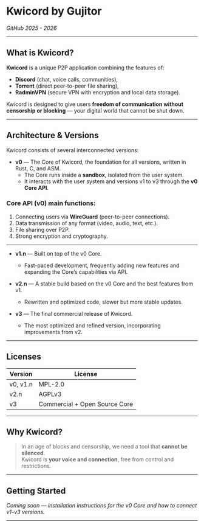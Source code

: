 # Kwicord by Gujitor  
*GitHub 2025 - 2026*

---

## What is Kwicord?

**Kwicord** is a unique P2P application combining the features of:  
- **Discord** (chat, voice calls, communities),  
- **Torrent** (direct peer-to-peer file sharing),  
- **RadminVPN** (secure VPN with encryption and local data storage).

Kwicord is designed to give users **freedom of communication without censorship or blocking** — your digital world that cannot be shut down.

---

## Architecture & Versions

Kwicord consists of several interconnected versions:

- **v0** — The Core of Kwicord, the foundation for all versions, written in Rust, C, and ASM.  
  - The Core runs inside a **sandbox**, isolated from the user system.  
  - It interacts with the user system and versions v1 to v3 through the **v0 Core API**.

### Core API (v0) main functions:
1. Connecting users via **WireGuard** (peer-to-peer connections).  
2. Data transmission of any format (video, audio, text, etc.).  
3. File sharing over P2P.  
4. Strong encryption and cryptography.

---

- **v1.n** — Built on top of the v0 Core.  
  - Fast-paced development, frequently adding new features and expanding the Core’s capabilities via API.

- **v2.n** — A stable build based on the v0 Core and the best features from v1.  
  - Rewritten and optimized code, slower but more stable updates.

- **v3** — The final commercial release of Kwicord.  
  - The most optimized and refined version, incorporating improvements from v2.

---

## Licenses

| Version | License                  |
|---------|--------------------------|
| v0, v1.n| MPL-2.0                  |
| v2.n    | AGPLv3                   |
| v3      | Commercial + Open Source Core |

---

## Why Kwicord?

> In an age of blocks and censorship, we need a tool that **cannot be silenced**.  
> Kwicord is **your voice and connection**, free from control and restrictions.

---

## Getting Started

*Coming soon — installation instructions for the v0 Core and how to connect v1–v3 versions.*

---
